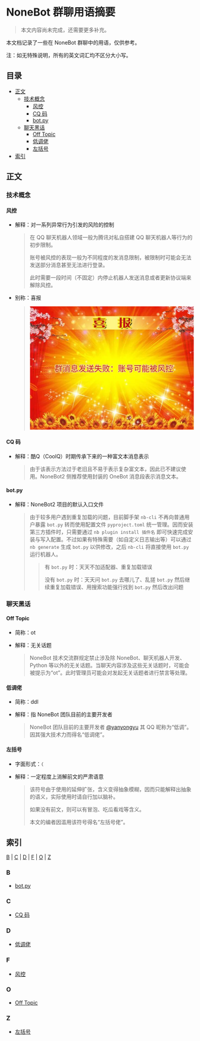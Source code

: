 # NoneBot 群聊用语摘要

> 本文内容尚未完成，还需要更多补充。

本文档记录了一些在 NoneBot 群聊中的用语，仅供参考。

注：如无特殊说明，所有的英文词汇均不区分大小写。

## 目录

- [正文](#正文)
    - [技术概念](#技术概念)
        - [风控](#风控)
        - [CQ 码](#cq-码)
        - [bot.py](#botpy)
    - [聊天黑话](#聊天黑话)
        - [Off Topic](#off-topic)
        - [低调佬](#低调佬)
        - [左括号](#左括号)
- [索引](#索引)

## 正文

### 技术概念

#### 风控

- 解释：对一系列异常行为引发的风险的控制

    > 在 QQ 聊天机器人领域一般为腾讯对私自搭建 QQ 聊天机器人等行为的初步限制。
    >
    > 账号被风控的表现一般为不同程度的发消息限制，被限制时可能会无法发送部分消息甚至无法进行登录。
    >
    > 此时需要一段时间（不固定）内停止机器人发送消息或者更新协议端来解除风控。

- 别称：喜报

    > ![喜报.jpg](/static/image/1261573193265410.jpg)

#### CQ 码

- 解释：酷Q（CoolQ）时期传承下来的一种富文本消息表示

    > 由于该表示方法过于老旧且不易于表示复杂富文本，因此已不建议使用。NoneBot2 侧推荐使用封装的 OneBot 消息段表示消息文本。

#### bot.py

- 解释：NoneBot2 项目的默认入口文件

    > 由于较多用户遇到重复加载的问题，目前脚手架 `nb-cli` 不再向普通用户暴露 `bot.py` 转而使用配置文件 `pyproject.toml` 统一管理。因而安装第三方插件时，只需要通过 `nb plugin install 插件名` 即可快速完成安装与写入配置。不过如果有特殊需要（如自定义日志输出等）可以通过 `nb generate` 生成 `bot.py` 以供修改，之后 `nb-cli` 将直接使用 `bot.py` 运行机器人。
    >
    > > 有 `bot.py` 时：天天不加适配器、重复加载错误
    > >
    > > 没有 `bot.py` 时：天天问 `bot.py` 去哪儿了、乱搓 `bot.py` 然后继续重复加载错误、用搜索功能强行找到 `bot.py` 然后改出问题

### 聊天黑话

#### Off Topic

- 简称：ot

- 解释：无关话题

    > NoneBot 技术交流群规定禁止涉及除 NoneBot、聊天机器人开发、Python 等以外的无关话题。当聊天内容涉及这些无关话题时，可能会被提示为“ot”。此时管理员可能会对发起无关话题者进行禁言等处理。

#### 低调佬

- 简称：ddl

- 解释：指 NoneBot 团队目前的主要开发者

    > NoneBot 团队目前的主要开发者 [@yanyongyu](https://github.com/yanyongyu) 其 QQ 昵称为“低调”。因其强大技术力而得名“低调佬”。

#### 左括号

- 字面形式：`（`

- 解释：一定程度上消解前文的严肃语意

    > 该符号由于使用的延伸扩张，含义变得抽象模糊，因而只能解释出抽象的语义，实际使用时请自行加以脑补。
    >
    > 如果没有前文，则可以有冒泡、吃瓜看戏等含义。
    >
    > 本文的编者因滥用该符号得名“左括号佬”。

## 索引

[B](#b) | [C](#c) | [D](#d) | [F](#f) | [O](#o) | [Z](#z)

### B

- [bot.py](#botpy)

### C

- [CQ 码](#cq-码)

### D

- [低调佬](#低调佬)

### F

- [风控](#风控)

### O

- [Off Topic](#off-topic)

### Z

- [左括号](#左括号)
